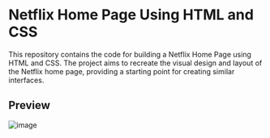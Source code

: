 # Netflix Home Page Using HTML and CSS

This repository contains the code for building a Netflix Home Page using HTML and CSS. The project aims to recreate the visual design and layout of the Netflix home page, providing a starting point for creating similar interfaces.

## Preview

![image](https://abhicity.github.io/Netflix-Home-Page/)
